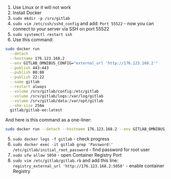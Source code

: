 1. Use Linux or it will not work
2. Install Docker
3. `sudo mkdir -p /srv/gitlab`
4. `sudo vim /etc/ssh/sshd_config` and add: `Port 55522` - now you can connect to your server via SSH on port 55522
5. `sudo systemctl restart ssh`
6. Use this command:
```BASH
sudo docker run                                                          \
  --detach                                                               \
  --hostname 176.123.168.2                                               \
  --env GITLAB_OMNIBUS_CONFIG="external_url 'http://176.123.168.2'"      \
  --publish 443:443                                                      \
  --publish 80:80                                                        \
  --publish 22:22                                                        \
  --name gitlab                                                          \
  --restart always                                                       \
  --volume /srv/gitlab/config:/etc/gitlab                                \
  --volume /srv/gitlab/logs:/var/log/gitlab                              \
  --volume /srv/gitlab/data:/var/opt/gitlab                              \
  --shm-size 256m                                                        \
  gitlab/gitlab-ee:latest
```
And here is this command as a one-liner:
```BASH
sudo docker run --detach --hostname 176.123.168.2 --env GITLAB_OMNIBUS_CONFIG="external_url 'http://176.123.168.2'" --publish 443:443 --publish 80:80 --publish 22:22 --name gitlab --restart always --volume /srv/gitlab/config:/etc/gitlab --volume /srv/gitlab/logs:/var/log/gitlab --volume /srv/gitlab/data:/var/opt/gitlab --shm-size 256m gitlab/gitlab-ee:latest
```
5. `sudo docker logs -f gitlab` - check progress
6. `sudo docker exec -it gitlab grep 'Password:' /etc/gitlab/initial_root_password` - find password for root user
7. `sudo ufw allow 5050` - open Container Registry Port
8. `sudo vim /etc/gitlab/gitlab.rb` and add this line: `registry_external_url 'http://176.123.168.2:5050'` - enable container Registry